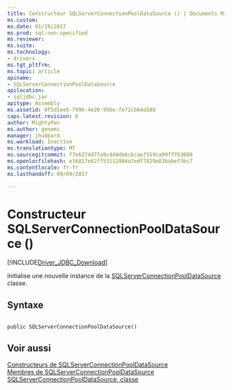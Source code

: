 ```yaml
---
title: Constructeur SQLServerConnectionPoolDataSource () | Documents Microsoft
ms.custom: 
ms.date: 01/19/2017
ms.prod: sql-non-specified
ms.reviewer: 
ms.suite: 
ms.technology:
- drivers
ms.tgt_pltfrm: 
ms.topic: article
apiname:
- SQLServerConnectionPoolDataSource
apilocation:
- sqljdbc.jar
apitype: Assembly
ms.assetid: 0f5d1ee5-7996-4e20-956e-fe72cb64a588
caps.latest.revision: 6
author: MightyPen
ms.author: genemi
manager: jhubbard
ms.workload: Inactive
ms.translationtype: MT
ms.sourcegitcommit: f7e6274d77a9cdd4de6cbcaef559ca99f77b3608
ms.openlocfilehash: e16817e62ff53111904a7edf7829e83babef3bc7
ms.contentlocale: fr-fr
ms.lasthandoff: 09/09/2017

---
```

# <a name="sqlserverconnectionpooldatasource-constructor-"></a>Constructeur SQLServerConnectionPoolDataSource ()
[!INCLUDE[Driver_JDBC_Download](../../../includes/driver_jdbc_download.md)]

  Initialise une nouvelle instance de la [SQLServerConnectionPoolDataSource](../../../connect/jdbc/reference/sqlserverconnectionpooldatasource-class.md) classe.  
  
## <a name="syntax"></a>Syntaxe  
  
```  
  
public SQLServerConnectionPoolDataSource()  
```  
  
## <a name="see-also"></a>Voir aussi  
 [Constructeurs de SQLServerConnectionPoolDataSource](../../../connect/jdbc/reference/sqlserverconnectionpooldatasource-constructors.md)   
 [Membres de SQLServerConnectionPoolDataSource](../../../connect/jdbc/reference/sqlserverconnectionpooldatasource-members.md)   
 [SQLServerConnectionPoolDataSource, classe](../../../connect/jdbc/reference/sqlserverconnectionpooldatasource-class.md)  
  
  

